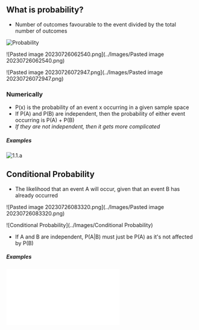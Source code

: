 ## What is probability? 
- Number of outcomes favourable to the event divided by the total number of outcomes

![Probability](../Images/Probability)


![Pasted image 20230726062540.png](../Images/Pasted image 20230726062540.png)

![Pasted image 20230726072947.png](../Images/Pasted image 20230726072947.png)



### Numerically
- P(x) is the probability of an event x occurring in a given sample space
- If P(A) and P(B) are independent, then the probability of either event occurring is P(A) + P(B)
- *If they are not independent, then it gets more complicated*

##### Examples

![1.1.a](../Images/1.1.a)



## Conditional Probability
- The likelihood that an event A will occur, given that an event B has already occurred
 
![Pasted image 20230726083320.png](../Images/Pasted image 20230726083320.png)


![Conditional Probability](../Images/Conditional Probability)

- If A and B are independent, P(A|B) must just be P(A) as it's not affected by P(B)

##### Examples

![1.1.b](../Images/1.1.b)